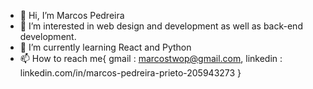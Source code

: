 - 👋 Hi, I’m Marcos Pedreira
- 👀 I’m interested in web design and development as well as back-end development.
- 🌱 I’m currently learning React and Python
- 📫 How to reach me{
  gmail : marcostwop@gmail.com,
  linkedin : linkedin.com/in/marcos-pedreira-prieto-205943273
}

<!---
Marcos2P/Marcos2P is a ✨ special ✨ repository because its `README.md` (this file) appears on your GitHub profile.
You can click the Preview link to take a look at your changes.
--->
